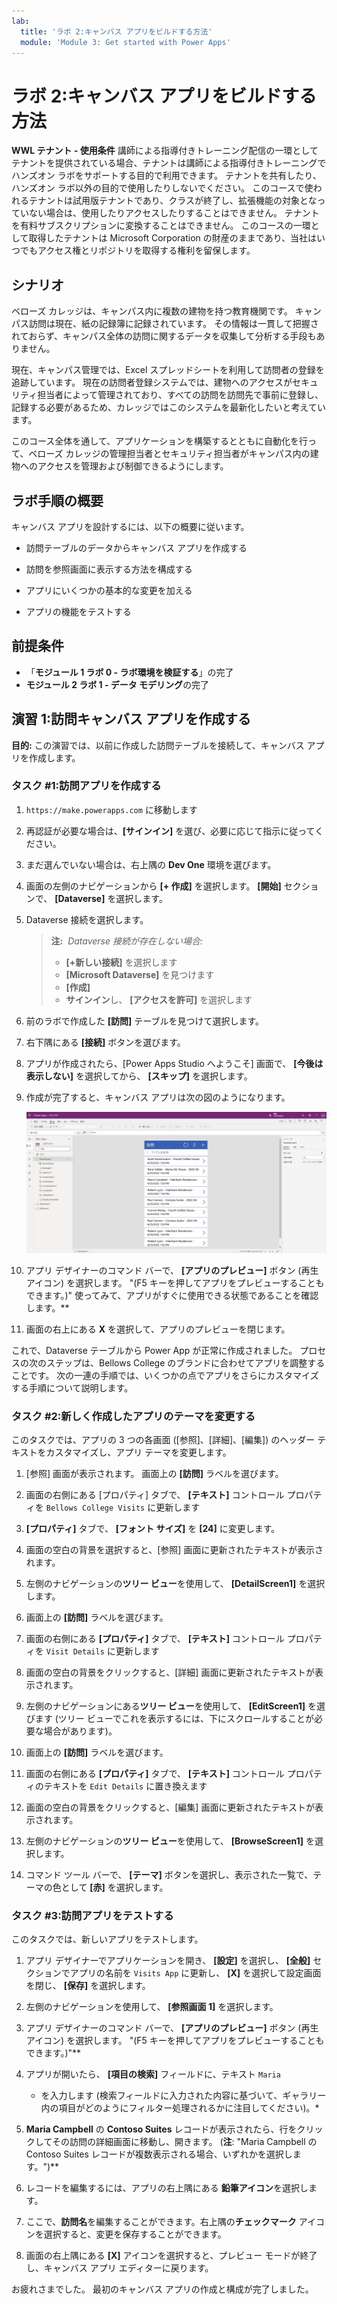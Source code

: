 ```yaml
---
lab:
  title: 'ラボ 2:キャンバス アプリをビルドする方法'
  module: 'Module 3: Get started with Power Apps'
---
```


# ラボ 2:キャンバス アプリをビルドする方法

**WWL テナント - 使用条件** 講師による指導付きトレーニング配信の一環としてテナントを提供されている場合、テナントは講師による指導付きトレーニングでハンズオン ラボをサポートする目的で利用できます。 テナントを共有したり、ハンズオン ラボ以外の目的で使用したりしないでください。 このコースで使われるテナントは試用版テナントであり、クラスが終了し、拡張機能の対象となっていない場合は、使用したりアクセスしたりすることはできません。 テナントを有料サブスクリプションに変換することはできません。 このコースの一環として取得したテナントは Microsoft Corporation の財産のままであり、当社はいつでもアクセス権とリポジトリを取得する権利を留保します。 

## シナリオ

ベローズ カレッジは、キャンパス内に複数の建物を持つ教育機関です。 キャンパス訪問は現在、紙の記録簿に記録されています。 その情報は一貫して把握されておらず、キャンパス全体の訪問に関するデータを収集して分析する手段もありません。

現在、キャンパス管理では、Excel スプレッドシートを利用して訪問者の登録を追跡しています。 現在の訪問者登録システムでは、建物へのアクセスがセキュリティ担当者によって管理されており、すべての訪問を訪問先で事前に登録し、記録する必要があるため、カレッジではこのシステムを最新化したいと考えています。

このコース全体を通して、アプリケーションを構築するとともに自動化を行って、ベローズ カレッジの管理担当者とセキュリティ担当者がキャンパス内の建物へのアクセスを管理および制御できるようにします。


## ラボ手順の概要

キャンバス アプリを設計するには、以下の概要に従います。

- 訪問テーブルのデータからキャンバス アプリを作成する

- 訪問を参照画面に表示する方法を構成する

- アプリにいくつかの基本的な変更を加える

- アプリの機能をテストする

## 前提条件

- 「**モジュール 1 ラボ 0 - ラボ環境を検証する**」の完了
- **モジュール 2 ラボ 1 - データ モデリング**の完了


## 演習 1:訪問キャンバス アプリを作成する

**目的:** この演習では、以前に作成した訪問テーブルを接続して、キャンバス アプリを作成します。


### タスク \#1:訪問アプリを作成する

1.  `https://make.powerapps.com` に移動します

2.  再認証が必要な場合は、**[サインイン]** を選び、必要に応じて指示に従ってください。

3.  まだ選んでいない場合は、右上隅の **Dev One** 環境を選びます。

4.  画面の左側のナビゲーションから **[+ 作成]** を選択します。 **[開始]** セクションで、 **[Dataverse]** を選択します。

5.  Dataverse 接続を選択します。

    > **注:**  *Dataverse 接続が存在しない場合:*
    > - **[+新しい接続]** を選択します
    > - **[Microsoft Dataverse]** を見つけます
    > - **[作成]**
    > - **サインイン**し、 **[アクセスを許可]** を選択します

6.  前のラボで作成した **[訪問]** テーブルを見つけて選択します。

7.  右下隅にある **[接続]** ボタンを選びます。

8.  アプリが作成されたら、[Power Apps Studio へようこそ] 画面で、 **[今後は表示しない]** を選択してから、 **[スキップ]** を選択します。

9.  作成が完了すると、キャンバス アプリは次の図のようになります。

    ![訪問データから作成されたキャンバス アプリ。](media/2-canvas-app-from-data.png)

10.  アプリ デザイナーのコマンド バーで、 **[アプリのプレビュー]** ボタン (再生アイコン) を選択します。 "(F5 キーを押してアプリをプレビューすることもできます。)" 使ってみて、アプリがすぐに使用できる状態であることを確認します。**

11. 画面の右上にある **X** を選択して、アプリのプレビューを閉じます。

これで、Dataverse テーブルから Power App が正常に作成されました。 プロセスの次のステップは、Bellows College のブランドに合わせてアプリを調整することです。 次の一連の手順では、いくつかの点でアプリをさらにカスタマイズする手順について説明します。


### タスク \#2:新しく作成したアプリのテーマを変更する

このタスクでは、アプリの 3 つの各画面 ([参照]、[詳細]、[編集]) のヘッダー テキストをカスタマイズし、アプリ テーマを変更します。 

1.  [参照] 画面が表示されます。 画面上の **[訪問]** ラベルを選びます。

1.  画面の右側にある [プロパティ] タブで、 **[テキスト]** コントロール プロパティを `Bellows College Visits` に更新します

1.  **[プロパティ]** タブで、 **[フォント サイズ]** を **[24]** に変更します。 

1.  画面の空白の背景を選択すると、[参照] 画面に更新されたテキストが表示されます。 

1.  左側のナビゲーションの**ツリー ビュー**を使用して、 **[DetailScreen1]** を選択します。 

1.  画面上の **[訪問]** ラベルを選びます。

1.  画面の右側にある **[プロパティ]** タブで、 **[テキスト]** コントロール プロパティを `Visit Details` に更新します

1.  画面の空白の背景をクリックすると、[詳細] 画面に更新されたテキストが表示されます。

1.  左側のナビゲーションにある**ツリー ビュー**を使用して、 **[EditScreen1]** を選びます (ツリー ビューでこれを表示するには、下にスクロールすることが必要な場合があります)。

1.  画面上の **[訪問]** ラベルを選びます。

1.  画面の右側にある **[プロパティ]** タブで、 **[テキスト]** コントロール プロパティのテキストを `Edit Details` に置き換えます

1.  画面の空白の背景をクリックすると、[編集] 画面に更新されたテキストが表示されます。

1.  左側のナビゲーションの**ツリー ビュー**を使用して、 **[BrowseScreen1]** を選択します。

1.  コマンド ツール バーで、 **[テーマ]** ボタンを選択し、表示された一覧で、テーマの色として **[赤]** を選択します。


### タスク \#3:訪問アプリをテストする

このタスクでは、新しいアプリをテストします。

1.  アプリ デザイナーでアプリケーションを開き、 **[設定]** を選択し、 **[全般]** セクションでアプリの名前を `Visits App` に更新し、 **[X]** を選択して設定画面を閉じ、 **[保存]** を選択します。

2.  左側のナビゲーションを使用して、 **[参照画面 1]** を選択します。

3.  アプリ デザイナーのコマンド バーで、 **[アプリのプレビュー]** ボタン (再生アイコン) を選択します。 "(F5 キーを押してアプリをプレビューすることもできます。)"**

4.  アプリが開いたら、 **[項目の検索]** フィールドに、テキスト `Maria`
    * を入力します (検索フィールドに入力された内容に基づいて、ギャラリー内の項目がどのようにフィルター処理されるかに注目してください)。*

5.  **Maria Campbell** の **Contoso Suites** レコードが表示されたら、行をクリックしてその訪問の詳細画面に移動し、開きます。 (**注**: "Maria Campbell の Contoso Suites レコードが複数表示される場合、いずれかを選択します。")**

6.  レコードを編集するには、アプリの右上隅にある **鉛筆アイコン**を選択します。

7.  ここで、**訪問名**を編集することができます。右上隅の**チェックマーク** アイコンを選択すると、変更を保存することができます。

8.  画面の右上隅にある **[X]** アイコンを選択すると、プレビュー モードが終了し、キャンバス アプリ エディターに戻ります。

お疲れさまでした。 最初のキャンバス アプリの作成と構成が完了しました。

